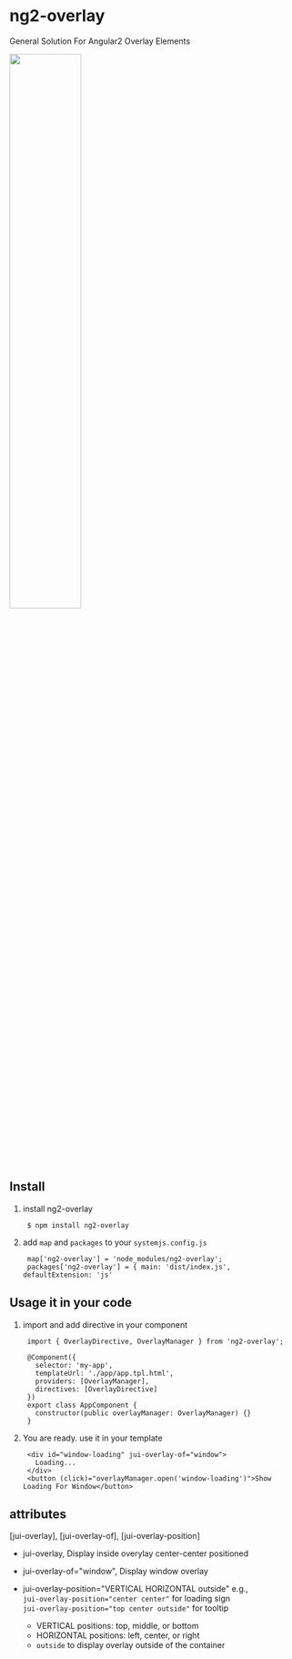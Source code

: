 # ng2-overlay
General Solution For Angular2 Overlay Elements

<a href="https://plnkr.co/edit/Yq78qE?p=preview">
  <img src="http://i.imgur.com/0qcxg8X.png" width="50% border="1" />
</a>

## Install

1. install ng2-overlay

        $ npm install ng2-overlay

2. add `map` and `packages` to your `systemjs.config.js`

        map['ng2-overlay'] = 'node_modules/ng2-overlay';
        packages['ng2-overlay'] = { main: 'dist/index.js', defaultExtension: 'js' 

## Usage it in your code

1. import and add directive in your component

        import { OverlayDirective, OverlayManager } from 'ng2-overlay';

        @Component({
          selector: 'my-app',
          templateUrl: './app/app.tpl.html',
          providers: [OverlayManager],
          directives: [OverlayDirective]
        })
        export class AppComponent {
          constructor(public overlayManager: OverlayManager) {}
        }


2. You are ready. use it in your template

        <div id="window-loading" jui-overlay-of="window">
          Loading...
        </div>
        <button (click)="overlayManager.open('window-loading')">Show Loading For Window</button>


## attributes
  [jui-overlay], [jui-overlay-of], [jui-overlay-position]

  * jui-overlay, Display inside overylay center-center positioned
  * jui-overlay-of="window", Display window overlay
  * jui-overlay-position="VERTICAL HORIZONTAL outside"
     e.g.,   
     `jui-overlay-position="center center"` for loading sign  
     `jui-overlay-position="top center outside"` for tooltip  

     * VERTICAL positions: top,  middle, or bottom
     * HORIZONTAL positions: left,  center, or right
     * `outside` to display overlay outside of the container

